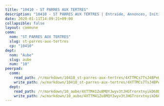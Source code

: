 ```yaml
---
title: "10410 - ST PARRES AUX TERTRES"
description: "10410 - ST PARRES AUX TERTRES | Entraide, Annonces, Initiatives"
date: 2020-01-11T14:09:21+09:00
collapsible: false
layout: commune
comm:
  nom: "ST PARRES AUX TERTRES"
  slug: st-parres-aux-tertres
  cp: "10410"
dept:
  nom: "Aube"
  slug: aube
  num: "10"
peerpad:
  comm:
    read_path: /r/markdown/10410_st-parres-aux-tertres/4XTTMCs7TsJ4BPeH9kb7xiVemyWkmKxmYd93v1wge46tjZnnn
    write_path: /w/markdown/10410_st-parres-aux-tertres/4XTTMCs7TsJ4BPeH9kb7xiVemyWkmKxmYd93v1wge46tjZnnn-K3TgU3TdCFm2m6QMG4Eagbf72uptizgA69tUpnD6vTwzQ5Su6UYzb1kz7uz4kwEeVYtoaVXLiW2hkgTSthmZ8Lhh6L6vdt2kM4PMqh2nPjuTyyEsKBCoYhW4S5EiRdTk52nWNDkE
  dept:
    read_path: /r/markdown/10_aube/4XTTM41Zu8MQYJwyv3tJHGTrorxtnyikD68DsVemyiZk3ThMz
    write_path: /w/markdown/10_aube/4XTTM41Zu8MQYJwyv3tJHGTrorxtnyikD68DsVemyiZk3ThMz-K3TgTmGUJaeXhcyrKr3gXoqmq82GkfYoTwSCbr39jXo2qoiz4eMZ1zWf94tEK8PkgCEQwZ6j878iec7q7nyW22BbTVtKr2C3mJwkjMoqhPxRA9brvyfx2cZBiMVgJntTtrf7GrDW
---
```


